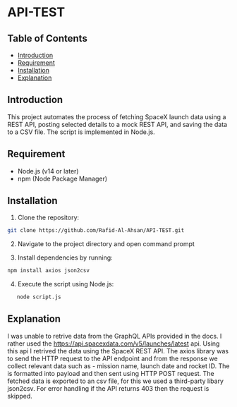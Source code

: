 # API-TEST

## Table of Contents

- [Introduction](#introduction)
- [Requirement](#requirement)
- [Installation](#installation)
- [Explanation](#Explanation)

## Introduction
This project automates the process of fetching SpaceX launch data using a REST API, posting selected details to a mock REST API, and saving the data to a CSV file. The script is implemented in Node.js.


## Requirement
- Node.js (v14 or later)
- npm (Node Package Manager)    

## Installation

1. Clone the repository:

```bash
git clone https://github.com/Rafid-Al-Ahsan/API-TEST.git
````

2. Navigate to the project directory and open command prompt

3. Install dependencies by running:
```bat
npm install axios json2csv
```
4. Execute the script using Node.js:
```bat
   node script.js 
```

## Explanation
I was unable to retrive data from the  GraphQL APIs provided in the docs. I rather used the https://api.spacexdata.com/v5/launches/latest api. Using this api I retrived the data using the SpaceX REST API. The axios library was to send the HTTP request to the API endpoint and from the response we collect relevant data such as - mission name, launch date and rocket ID. The is formatted into payload and then sent using HTTP POST request. The fetched data is exported to an csv file, for this we used a third-party libary json2csv. For error handling if the API returns 403 then the request is skipped. 

